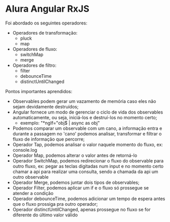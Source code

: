 # Alura Angular RxJS

Foi abordado os seguintes operadores:

  - Operadores de transformação:
    - pluck
    - map
  - Operadores de fluxo:
    - switchMap
    - merge
  - Operadores de filtro:
    - filter
    - debounceTime
    - distinctUntilChanged


Pontos importantes aprendidos:

  - Observables podem gerar um vazamento de memória caso eles não sejam devidamente destruídos;
  - Angular fornece um modo de gerenciar o ciclo de vida dos observables automaticamente, ou seja, iniciá-los e destruí-los no momento certo;
    - exemplo: "*ngIf="obj$ | async as obj"
  - Podemos comparar um observable com um cano, a informação entra e durante a passagem no 'cano' podemos analisar, transformar e filtrar o fluxo de informação que percorre;
  - Operador Tap, podemos analisar o valor naquele momento do fluxo, ex: console.log
  - Operador Map, podemos alterar o valor antes de retorná-lo
  - Operador SwitchMap, podemos redirecionar o fluxo do observable para outro fluxo, ex: pegar as teclas digitadas num input e no momento certo chamar a api para realizar uma consulta, sendo a chamada da api um outro observable
  - Operador Merge, podemos juntar dois tipos de observables;
  - Operador Filter, podemos aplicar um if e o fluxo só prossegue se atender a condição
  - Operador debounceTime, podemos adicionar um tempo de espera antes que o fluxo prossiga pra outro operador;
  - Operador distinctUntilChanged, apenas prossegue no fluxo se for diferente do último valor válido



